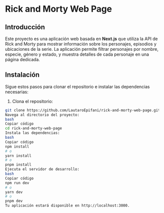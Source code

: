 # Rick and Morty Web Page

## Introducción
Este proyecto es una aplicación web basada en **Next.js** que utiliza la API de Rick and Morty para mostrar información sobre los personajes, episodios y ubicaciones de la serie. La aplicación permite filtrar personajes por nombre, especie, género y estado, y muestra detalles de cada personaje en una página dedicada.

## Instalación

Sigue estos pasos para clonar el repositorio e instalar las dependencias necesarias:

1. Clona el repositorio:

```bash
git clone https://github.com/LautaroEpifani/rick-and-morty-web-page.git
Navega al directorio del proyecto:
bash
Copiar código
cd rick-and-morty-web-page
Instala las dependencias:
bash
Copiar código
npm install
# o
yarn install
# o
pnpm install
Ejecuta el servidor de desarrollo:
bash
Copiar código
npm run dev
# o
yarn dev
# o
pnpm dev
Tu aplicación estará disponible en http://localhost:3000.
